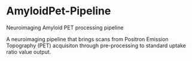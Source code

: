 # AmyloidPet-Pipeline
Neuroimaging Amyloid PET processing pipeline

A neuroimaging pipeline that brings scans from Positron Emission Topography (PET) acquisiton through pre-processing to standard uptake ratio value output.
